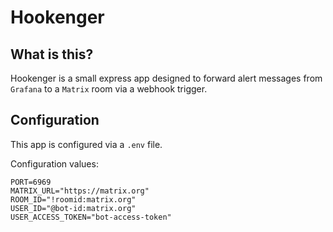 # Hookenger

## What is this?

Hookenger is a small express app designed to forward alert messages from
`Grafana` to a `Matrix` room via a webhook trigger.

## Configuration

This app is configured via a `.env` file.

Configuration values:

```
PORT=6969
MATRIX_URL="https://matrix.org"
ROOM_ID="!roomid:matrix.org"
USER_ID="@bot-id:matrix.org"
USER_ACCESS_TOKEN="bot-access-token"

```
